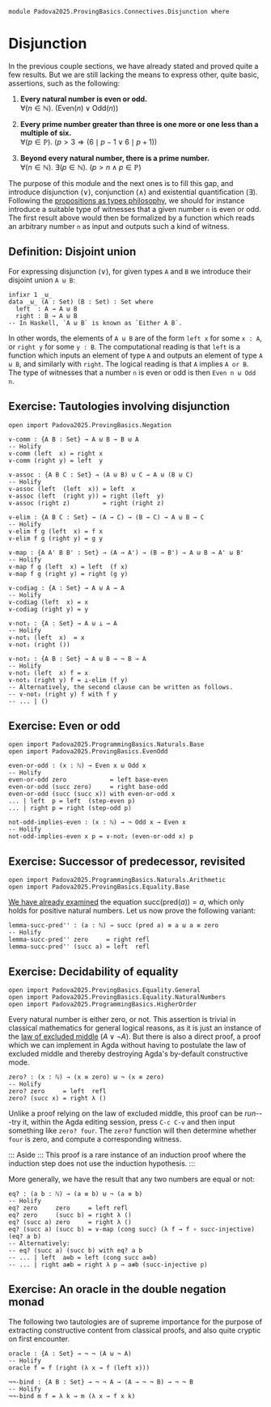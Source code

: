 ```
module Padova2025.ProvingBasics.Connectives.Disjunction where
```

# Disjunction

In the previous couple sections, we have already stated and proved quite a few
results. But we are still lacking the means to express other, quite basic,
assertions, such as the following:

1. **Every natural number is even or odd.** \
   $\forall(n \in \mathbb{N}).\ (\mathrm{Even}(n) \vee \mathrm{Odd}(n))$

2. **Every prime number greater than three is one more or one less than a multiple of six.** \
   $\forall(p \in \mathbb{P}).\ (p > 3 \Rightarrow (6 \mid p-1 \vee 6 \mid p+1))$

3. **Beyond every natural number, there is a prime number.** \
   $\forall(n \in \mathbb{N}).\ \exists(p \in \mathbb{N}).\ (p > n \wedge p \in \mathbb{P})$

The purpose of this module and the next ones is to fill this gap, and introduce disjunction (∨),
conjunction (∧) and existential quantification (∃). Following the [propositions
as types philosophy](Padova2025.ProvingBasics.PropositionsAsTypes.html), we
should for instance introduce a suitable type of witnesses that a given number `n`
is even or odd. The first result above would then be formalized by a function
which reads an arbitrary number `n` as input and outputs such a kind of
witness.


## Definition: Disjoint union

For expressing disjunction (∨), for given types `A` and `B` we introduce their
disjoint union `A ⊎ B`:

```
infixr 1 _⊎_
data _⊎_ (A : Set) (B : Set) : Set where
  left  : A → A ⊎ B
  right : B → A ⊎ B
-- In Haskell, `A ⊎ B` is known as `Either A B`.
```

In other words, the elements of `A ⊎ B` are of the form `left x` for some `x : A`,
or `right y` for some `y : B`. The computational reading is that `left` is a
function which inputs an element of type `A` and outputs an element of type `A ⊎ B`,
and similarly with `right`. The logical reading is that `A` implies `A or B`.
The type of witnesses that a number `n` is even or odd is then `Even n ⊎ Odd n`.


## Exercise: Tautologies involving disjunction

```
open import Padova2025.ProvingBasics.Negation
```

```
∨-comm : {A B : Set} → A ⊎ B → B ⊎ A
-- Holify
∨-comm (left  x) = right x
∨-comm (right y) = left  y
```

```
∨-assoc : {A B C : Set} → (A ⊎ B) ⊎ C → A ⊎ (B ⊎ C)
-- Holify
∨-assoc (left  (left  x)) = left  x
∨-assoc (left  (right y)) = right (left  y)
∨-assoc (right z)         = right (right z)
```

```
∨-elim : {A B C : Set} → (A → C) → (B → C) → A ⊎ B → C
-- Holify
∨-elim f g (left  x) = f x
∨-elim f g (right y) = g y
```

```
∨-map : {A A' B B' : Set} → (A → A') → (B → B') → A ⊎ B → A' ⊎ B'
-- Holify
∨-map f g (left  x) = left  (f x)
∨-map f g (right y) = right (g y)
```

```
∨-codiag : {A : Set} → A ⊎ A → A
-- Holify
∨-codiag (left  x) = x
∨-codiag (right y) = y
```

```
∨-not₁ : {A : Set} → A ⊎ ⊥ → A
-- Holify
∨-not₁ (left  x)  = x
∨-not₁ (right ())
```

```
∨-not₂ : {A B : Set} → A ⊎ B → ¬ B → A
-- Holify
∨-not₂ (left  x) f = x
∨-not₂ (right y) f = ⊥-elim (f y)
-- Alternatively, the second clause can be written as follows.
-- ∨-not₂ (right y) f with f y
-- ... | ()
```


## Exercise: Even or odd

```
open import Padova2025.ProgrammingBasics.Naturals.Base
open import Padova2025.ProvingBasics.EvenOdd
```

```
even-or-odd : (x : ℕ) → Even x ⊎ Odd x
-- Holify
even-or-odd zero            = left base-even
even-or-odd (succ zero)     = right base-odd
even-or-odd (succ (succ x)) with even-or-odd x
... | left  p = left  (step-even p)
... | right p = right (step-odd p)
```

```
not-odd-implies-even : (x : ℕ) → ¬ Odd x → Even x
-- Holify
not-odd-implies-even x p = ∨-not₂ (even-or-odd x) p
```


## Exercise: Successor of predecessor, revisited

```
open import Padova2025.ProgrammingBasics.Naturals.Arithmetic
open import Padova2025.ProvingBasics.Equality.Base
```

[We have already examined](Padova2025.ProvingBasics.Equality.NaturalNumbers.html#lemma-succ-pred')
the equation $\mathsf{succ}(\mathsf{pred}(a)) = a$, which only holds for
positive natural numbers. Let us now prove the following variant:

```
lemma-succ-pred'' : (a : ℕ) → succ (pred a) ≡ a ⊎ a ≡ zero
-- Holify
lemma-succ-pred'' zero     = right refl
lemma-succ-pred'' (succ a) = left  refl
```


## Exercise: Decidability of equality

```
open import Padova2025.ProvingBasics.Equality.General
open import Padova2025.ProvingBasics.Equality.NaturalNumbers
open import Padova2025.ProgrammingBasics.HigherOrder
```

Every natural number is either zero, or not. This assertion is trivial
in classical mathematics for general logical reasons, as it is just an
instance of the [law of excluded middle](https://en.wikipedia.org/wiki/Law_of_excluded_middle)
($A ∨ ¬A$). But there is also a direct proof, a proof which we can implement
in Agda without having to postulate the law of excluded middle
and thereby destroying Agda's by-default constructive mode.

```
zero? : (x : ℕ) → (x ≡ zero) ⊎ ¬ (x ≡ zero)
-- Holify
zero? zero     = left  refl
zero? (succ x) = right λ ()
```

Unlike a proof relying on the law of excluded middle, this proof can
be *run*---try it, within the Agda editing session, press `C-c C-v`
and then input something like `zero? four`. The `zero?` function will
then determine whether `four` is zero, and compute a corresponding
witness.

::: Aside :::
This proof is a rare instance of an induction proof where the
induction step does not use the induction hypothesis.
:::

More generally, we have the result that any two numbers are equal or not:

```
eq? : (a b : ℕ) → (a ≡ b) ⊎ ¬ (a ≡ b)
-- Holify
eq? zero     zero     = left refl
eq? zero     (succ b) = right λ ()
eq? (succ a) zero     = right λ ()
eq? (succ a) (succ b) = ∨-map (cong succ) (λ f → f ∘ succ-injective) (eq? a b)
-- Alternatively:
-- eq? (succ a) (succ b) with eq? a b
-- ... | left  a≡b = left (cong succ a≡b)
-- ... | right a≢b = right λ p → a≢b (succ-injective p)
```


## Exercise: An oracle in the double negation monad

The following two tautologies are of supreme importance for the purpose of
extracting constructive content from classical proofs, and also quite cryptic
on first encounter.

```
oracle : {A : Set} → ¬ ¬ (A ⊎ ¬ A)
-- Holify
oracle f = f (right (λ x → f (left x)))
```

```
¬¬-bind : {A B : Set} → ¬ ¬ A → (A → ¬ ¬ B) → ¬ ¬ B
-- Holify
¬¬-bind m f = λ k → m (λ x → f x k)
```
